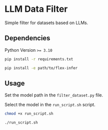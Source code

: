 # LLM Data Filter

Simple filter for datasets based on LLMs.

## Dependencies

Python Version `>= 3.10`

```bash
pip install -r requirements.txt

pip install -e path/to/flex-infer
```

## Usage

Set the model path in the `filter_dataset.py` file.

Select the model in the `run_script.sh` script.

```bash
chmod +x run_script.sh

./run_script.sh
```
